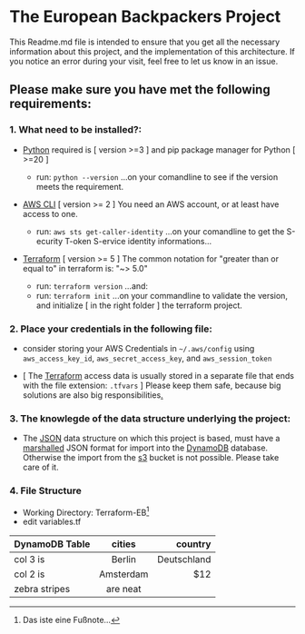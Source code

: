 # The European Backpackers Project
This Readme.md file is intended to ensure that you get all the necessary information about this project, and the implementation of this architecture. If you notice an error during your visit, feel free to let us know in an issue.

## Please make sure you have met the following requirements:

### 1. What need to be installed?:

- [Python](https://www.python.org/downloads/) required is [ version >=3 ] and pip package manager for Python [ >=20 ]

    - run: ```python --version``` ...on your comandline to see if the version meets the requirement.

- [AWS CLI](https://docs.aws.amazon.com/cli/latest/userguide/getting-started-install.html) [ version >= 2 ] You need an AWS account, or at least have access to one.

    - run: `aws sts get-caller-identity` ...on your comandline to get the S-ecurity T-oken S-ervice identity informations...

- [Terraform](https://developer.hashicorp.com/terraform/downloads) [ version >= 5 ] The common notation for "greater than or equal to" in terraform is: "~> 5.0"

    - run: `terraform version` ...and:
    - run: `terraform init` ...on your commandline to validate the version, and initialize [ in the right folder ] the terraform project. 

### 2. Place your credentials in the following file:

- consider storing your AWS Credentials in `~/.aws/config` using `aws_access_key_id`, `aws_secret_access_key`, and `aws_session_token`

- [ The [Terraform](https://github.com/jamigeo/European_Backpackers/tree/main/Terraform%20templates/credentials.txt) access data is usually stored in a separate file that ends with the file extension: `.tfvars` ] Please keep them safe, because big solutions are also big responsibilities[.](images/stand_alone.jpg)

### 3. The knowlegde of the data structure underlying the project:

- The [JSON](data_structure.json) data structure on which this project is based, must have a [marshalled](https://en.wikipedia.org/wiki/Marshalling_(computer_science)) JSON format for import into the [DynamoDB](https://github.com/jamigeo/European_Backpackers/tree/main/Terraform%20templates/dynamodb.tf) database. Otherwise the import from the [s3](https://github.com/jamigeo/European_Backpackers/tree/main/Terraform%20templates/s3.tf) bucket is not possible. Please take care of it.

### 4. File Structure

- Working Directory: Terraform-EB[^1]
- edit variables.tf

[^1]: Das iste eine Fußnote...

| DynamoDB Table        | cities        | country        |
| ----------------------|:-------------:| --------------:|
| col 3 is              | Berlin        | Deutschland    |
| col 2 is              | Amsterdam     |   $12          |
| zebra stripes         | are neat      |                |


